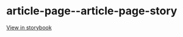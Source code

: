 # article-page--article-page-story

[View in storybook](https://raw.githack.com/Independent-Digital-News-and-Media-Ltd/indy100-pwamp-sb/PR-223-sb/index.html?path=/story/article-page--article-page-story)